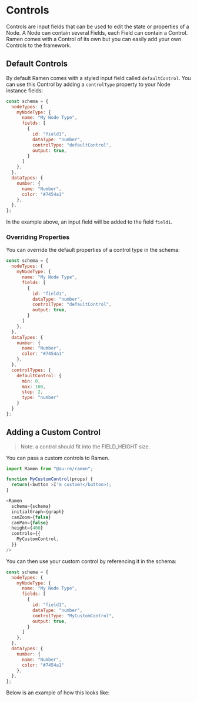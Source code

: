 # Controls

Controls are input fields that can be used to edit the state or properties of a Node. A Node can contain several Fields, each Field can contain a Control. Ramen comes with a Control of its own but you can easily add your own Controls to the framework.

## Default Controls

By default Ramen comes with a styled input field called `defaultControl`. You can use this Control by adding a `controlType` property to your Node instance fields:

```js
const schema = {
  nodeTypes: {
    myNodeType: {
      name: "My Node Type",
      fields: [
        {
          id: "field1",
          dataType: "number",
          controlType: "defaultControl",
          output: true,
        }
      ]
    },
  },
  dataTypes: {
    number: {
      name: "Number",
      color: "#7454a1"
    },
  },
};
```

In the example above, an input field will be added to the field `field1`.

### Overriding Properties

You can override the default properties of a control type in the schema:

```js
const schema = {
  nodeTypes: {
    myNodeType: {
      name: "My Node Type",
      fields: [
        {
          id: "field1",
          dataType: "number",
          controlType: "defaultControl",
          output: true,
        }
      ]
    },
  },
  dataTypes: {
    number: {
      name: "Number",
      color: "#7454a1"
    },
  },
  controlTypes: {
    defaultControl: {
      min: 0,
      max: 100,
      step: 2,
      type: "number"
    }
  }
};
```

## Adding a Custom Control

> Note: a control should fit into the FIELD_HEIGHT size.

You can pass a custom controls to Ramen.

```js
import Ramen from "@au-re/ramen";

function MyCustomControl(props) {
  return(<button >I'm custom!</button>);
}

<Ramen
  schema={schema}
  initialGraph={graph}
  canZoom={false}
  canPan={false}
  height={400}
  controls={{
    MyCustomControl,
  }}
/>
```

You can then use your custom control by referencing it in the schema:

```js
const schema = {
  nodeTypes: {
    myNodeType: {
      name: "My Node Type",
      fields: [
        {
          id: "field1",
          dataType: "number",
          controlType: "MyCustomControl",
          output: true,
        }
      ]
    },
  },
  dataTypes: {
    number: {
      name: "Number",
      color: "#7454a1"
    },
  },
};
```

Below is an example of how this looks like:
